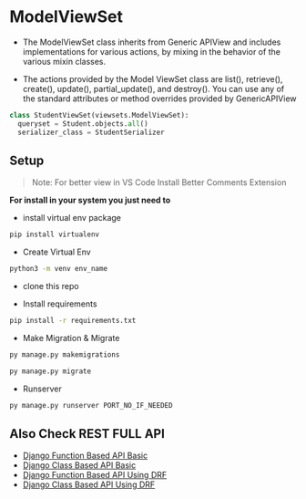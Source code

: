 # ModelViewSet

- The ModelViewSet class inherits from Generic APIView and includes implementations for various actions, by mixing in the behavior of the various mixin classes.

- The actions provided by the Model ViewSet class are list(), retrieve(), create(), update(), partial_update(), and destroy(). You can use any of the standard attributes or method overrides provided by GenericAPIView

```python
class StudentViewSet(viewsets.ModelViewSet):
  queryset = Student.objects.all()
  serializer_class = StudentSerializer
```

## Setup

> Note: For better view in VS Code Install Better Comments Extension

**For install in your system you just need to**

- install virtual env package

```python
pip install virtualenv
```

- Create Virtual Env

```sh
python3 -m venv env_name
```

- clone this repo

- Install requirements

```sh
pip install -r requirements.txt
```

- Make Migration & Migrate

```sh
py manage.py makemigrations

py manage.py migrate
```

- Runserver

```sh
py manage.py runserver PORT_NO_IF_NEEDED
```

## Also Check REST FULL API

- [Django Function Based API Basic](https://github.com/CodeIntelli/DJANGO-RESTFULL-API_FBV)
- [Django Class Based API Basic](https://github.com/CodeIntelli/DJANGO-RESTFULL-API_CBV)
- [Django Function Based API Using DRF](https://github.com/CodeIntelli/Django-Rest/tree/main/5.%20Function%20Based%20API%20View)
- [Django Class Based API Using DRF](https://github.com/CodeIntelli/Django-Rest/tree/main/6.%20Class%20Based%20API%20View)
